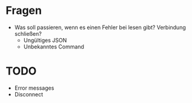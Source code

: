 # Fragen

* Was soll passieren, wenn es einen Fehler bei lesen gibt? Verbindung schließen?
  * Ungültiges JSON
  * Unbekanntes Command


# TODO
* Error messages
* Disconnect
